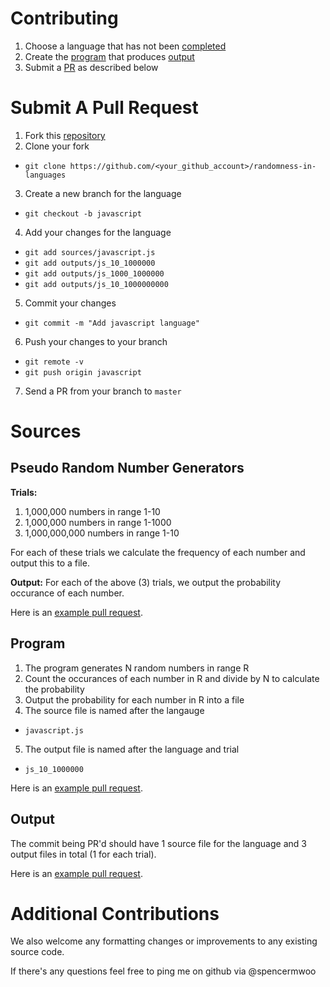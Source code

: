 # Contributing
1. Choose a language that has not been [completed](/sources#Languages)
2. Create the [program](#sources) that produces [output](#output)
3. Submit a [PR](#PR) as described below

# Submit A Pull Request
1. Fork this [repository](https://github.com/spencermwoo/randomness-in-languages)
2. Clone your fork
 * `git clone https://github.com/<your_github_account>/randomness-in-languages`

3. Create a new branch for the language 
 * `git checkout -b javascript`

4. Add your changes for the language
 * `git add sources/javascript.js`
 * `git add outputs/js_10_1000000`
 * `git add outputs/js_1000_1000000`
 * `git add outputs/js_10_1000000000`
 
5. Commit your changes
 * `git commit -m "Add javascript language"`

6. Push your changes to your branch
 * `git remote -v`
 * `git push origin javascript`

7. Send a PR from your branch to `master`

# Sources

## Pseudo Random Number Generators
**Trials:**
1. 1,000,000 numbers in range 1-10
2. 1,000,000 numbers in range 1-1000
3. 1,000,000,000 numbers in range 1-10

For each of these trials we calculate the frequency of each number and output this to a file.

**Output:**
For each of the above (3) trials, we output the probability occurance of each number.

Here is an [example pull request](https://github.com/spencermwoo/randomness-in-languages/pull/1/files).

## Program
1. The program generates N random numbers in range R
2. Count the occurances of each number in R and divide by N to calculate the probability
3. Output the probability for each number in R into a file
4. The source file is named after the langauge
 * `javascript.js`
5. The output file is named after the language and trial
 * `js_10_1000000`

Here is an [example pull request](https://github.com/spencermwoo/randomness-in-languages/pull/1/files).

## Output
The commit being PR'd should have 1 source file for the language and 3 output files in total (1 for each trial).

Here is an [example pull request](https://github.com/spencermwoo/randomness-in-languages/pull/1/files).

# Additional Contributions
We also welcome any formatting changes or improvements to any existing source code.

If there's any questions feel free to ping me on github via @spencermwoo